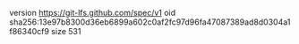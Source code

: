 version https://git-lfs.github.com/spec/v1
oid sha256:13e97b8300d36eb6899a602c0af2fc97d96fa47087389ad8d0304a1f86340cf9
size 531
